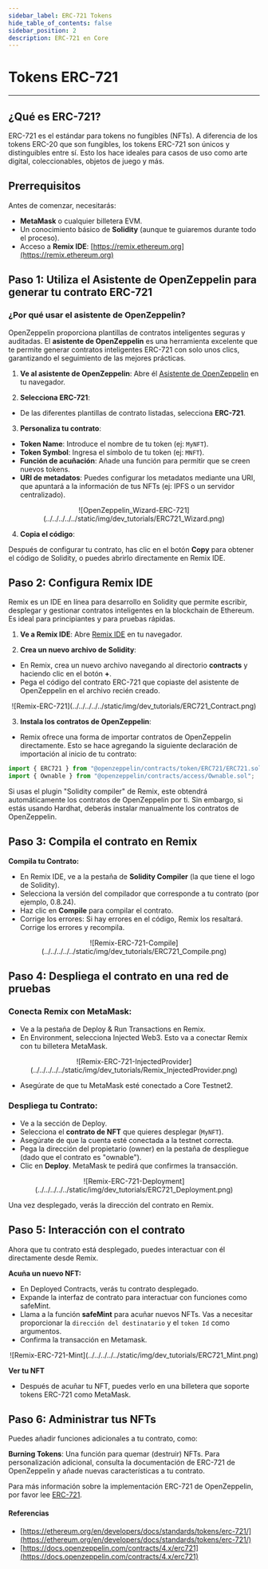 ```yaml
---
sidebar_label: ERC-721 Tokens
hide_table_of_contents: false
sidebar_position: 2
description: ERC-721 en Core
---
```


# Tokens ERC-721

---

## ¿Qué es ERC-721?

ERC-721 es el estándar para tokens no fungibles (NFTs). A diferencia de los tokens ERC-20 que son fungibles, los tokens ERC-721 son únicos y distinguibles entre sí. Esto los hace ideales para casos de uso como arte digital, coleccionables, objetos de juego y más.

## Prerrequisitos

Antes de comenzar, necesitarás:

- **MetaMask** o cualquier billetera EVM.
- Un conocimiento básico de **Solidity** (aunque te guiaremos durante todo el proceso).
- Acceso a **Remix IDE**: [https://remix.ethereum.org](https://remix.ethereum.org)

## Paso 1: Utiliza el Asistente de OpenZeppelin para generar tu contrato ERC-721

### ¿Por qué usar el asistente de OpenZeppelin?

OpenZeppelin proporciona plantillas de contratos inteligentes seguras y auditadas. El **asistente de OpenZeppelin** es una herramienta excelente que te permite generar contratos inteligentes ERC-721 con solo unos clics, garantizando el seguimiento de las mejores prácticas.

1. **Ve al asistente de OpenZeppelin**: Abre él [Asistente de OpenZeppelin](https://wizard.openzeppelin.com/#erc721) en tu navegador.

2. **Selecciona ERC-721**:

- De las diferentes plantillas de contrato listadas, selecciona **ERC-721**.

3. **Personaliza tu contrato**:

- **Token Name**: Introduce el nombre de tu token (ej: `MyNFT`).
- **Token Symbol**: Ingresa el símbolo de tu token (ej: `MNFT`).
- **Función de acuñación**: Añade una función para permitir que se creen nuevos tokens.
- **URI de metadatos**: Puedes configurar los metadatos mediante una URI, que apuntará a la información de tus NFTs (ej: IPFS o un servidor centralizado).

<p align="center">
![OpenZeppelin_Wizard-ERC-721](../../../../../static/img/dev_tutorials/ERC721_Wizard.png)
</p>

4. **Copia el código**:

Después de configurar tu contrato, has clic en el botón **Copy** para obtener el código de Solidity, o puedes abrirlo directamente en Remix IDE.

## Paso 2: Configura Remix IDE

Remix es un IDE en línea para desarrollo en Solidity que permite escribir, desplegar y gestionar contratos inteligentes en la blockchain de Ethereum. Es ideal para principiantes y para pruebas rápidas.

1. **Ve a Remix IDE**: Abre [Remix IDE](https://remix.ethereum.org/) en tu navegador.

2. **Crea un nuevo archivo de Solidity**:

- En Remix, crea un nuevo archivo navegando al directorio **contracts** y haciendo clic en el botón **+**.
- Pega el código del contrato ERC-721 que copiaste del asistente de OpenZeppelin en el archivo recién creado.

<p align="center">
![Remix-ERC-721](../../../../../static/img/dev_tutorials/ERC721_Contract.png)
</p>

3. **Instala los contratos de OpenZeppelin**:

- Remix ofrece una forma de importar contratos de OpenZeppelin directamente. Esto se hace agregando la siguiente declaración de importación al inicio de tu contrato:

```javascript
import { ERC721 } from "@openzeppelin/contracts/token/ERC721/ERC721.sol";
import { Ownable } from "@openzeppelin/contracts/access/Ownable.sol";
```

Si usas el plugin "Solidity compiler" de Remix, este obtendrá automáticamente los contratos de OpenZeppelin por ti. Sin embargo, si estás usando Hardhat, deberás instalar manualmente los contratos de OpenZeppelin.

## Paso 3: Compila el contrato en Remix

**Compila tu Contrato:**

- En Remix IDE, ve a la pestaña de **Solidity Compiler** (la que tiene el logo de Solidity).
- Selecciona la versión del compilador que corresponde a tu contrato (por ejemplo, 0.8.24).
- Haz clic en **Compile** para compilar el contrato.
- Corrige los errores: Si hay errores en el código, Remix los resaltará. Corrige los errores y recompila.

<p align="center">
![Remix-ERC-721-Compile](../../../../../static/img/dev_tutorials/ERC721_Compile.png)
</p>

## Paso 4: Despliega el contrato en una red de pruebas

### Conecta Remix con MetaMask:

- Ve a la pestaña de Deploy & Run Transactions en Remix.
- En Environment, selecciona Injected Web3. Esto va a conectar Remix con tu billetera MetaMask.

<p align="center">
![Remix-ERC-721-InjectedProvider](../../../../../static/img/dev_tutorials/Remix_InjectedProvider.png)
</p>

- Asegúrate de que tu MetaMask esté conectado a Core Testnet2.

### Despliega tu Contrato:

- Ve a la sección de Deploy.
- Selecciona el **contrato de NFT** que quieres desplegar (`MyNFT`).
- Asegúrate de que la cuenta esté conectada a la testnet correcta.
- Pega la dirección del propietario (owner) en la pestaña de despliegue (dado que el contrato es "ownable").
- Clic en **Deploy**. MetaMask te pedirá que confirmes la transacción.

<p align="center">
![Remix-ERC-721-Deployment](../../../../../static/img/dev_tutorials/ERC721_Deployment.png)
</p>

Una vez desplegado, verás la dirección del contrato en Remix.

## Paso 5: Interacción con el contrato

Ahora que tu contrato está desplegado, puedes interactuar con él directamente desde Remix.

**Acuña un nuevo NFT:**

- En Deployed Contracts, verás tu contrato desplegado.
- Expande la interfaz de contrato para interactuar con funciones como safeMint.
- Llama a la función **safeMint** para acuñar nuevos NFTs. Vas a necesitar proporcionar la `dirección del destinatario` y el `token Id` como argumentos.
- Confirma la transacción en Metamask.

<p align="center">
![Remix-ERC-721-Mint](../../../../../static/img/dev_tutorials/ERC721_Mint.png)
</p>

**Ver tu NFT**

- Después de acuñar tu NFT, puedes verlo en una billetera que soporte tokens ERC-721 como MetaMask.

## Paso 6: Administrar tus NFTs

Puedes añadir funciones adicionales a tu contrato, como:

**Burning Tokens**: Una función para quemar (destruir) NFTs.
Para personalización adicional, consulta la documentación de ERC-721 de OpenZeppelin y añade nuevas características a tu contrato.

Para más información sobre la implementación ERC-721 de OpenZeppelin, por favor lee [ERC-721](https://docs.openzeppelin.com/contracts/4.x/erc721).

#### Referencias

- [https://ethereum.org/en/developers/docs/standards/tokens/erc-721/](https://ethereum.org/en/developers/docs/standards/tokens/erc-721/)
- [https://docs.openzeppelin.com/contracts/4.x/erc721](https://docs.openzeppelin.com/contracts/4.x/erc721)
